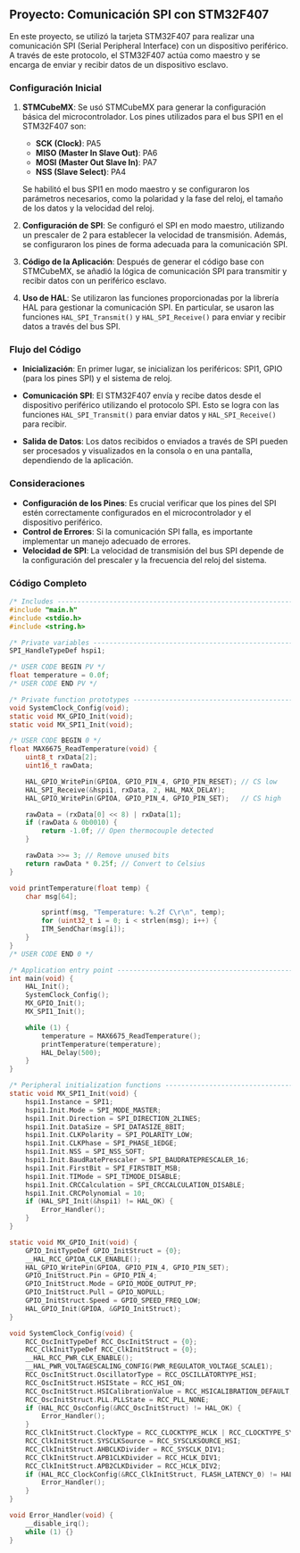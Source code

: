## Proyecto: Comunicación SPI con STM32F407

En este proyecto, se utilizó la tarjeta STM32F407 para realizar una comunicación SPI (Serial Peripheral Interface) con un dispositivo periférico. A través de este protocolo, el STM32F407 actúa como maestro y se encarga de enviar y recibir datos de un dispositivo esclavo. 

### Configuración Inicial

1. **STMCubeMX**:
   Se usó STMCubeMX para generar la configuración básica del microcontrolador. Los pines utilizados para el bus SPI1 en el STM32F407 son:
   - **SCK (Clock)**: PA5
   - **MISO (Master In Slave Out)**: PA6
   - **MOSI (Master Out Slave In)**: PA7
   - **NSS (Slave Select)**: PA4

   Se habilitó el bus SPI1 en modo maestro y se configuraron los parámetros necesarios, como la polaridad y la fase del reloj, el tamaño de los datos y la velocidad del reloj.

2. **Configuración de SPI**:
   Se configuró el SPI en modo maestro, utilizando un prescaler de 2 para establecer la velocidad de transmisión. Además, se configuraron los pines de forma adecuada para la comunicación SPI.

3. **Código de la Aplicación**:
   Después de generar el código base con STMCubeMX, se añadió la lógica de comunicación SPI para transmitir y recibir datos con un periférico esclavo.

4. **Uso de HAL**:
   Se utilizaron las funciones proporcionadas por la librería HAL para gestionar la comunicación SPI. En particular, se usaron las funciones `HAL_SPI_Transmit()` y `HAL_SPI_Receive()` para enviar y recibir datos a través del bus SPI.

### Flujo del Código

- **Inicialización**:
  En primer lugar, se inicializan los periféricos: SPI1, GPIO (para los pines SPI) y el sistema de reloj.
  
- **Comunicación SPI**:
  El STM32F407 envía y recibe datos desde el dispositivo periférico utilizando el protocolo SPI. Esto se logra con las funciones `HAL_SPI_Transmit()` para enviar datos y `HAL_SPI_Receive()` para recibir.

- **Salida de Datos**:
  Los datos recibidos o enviados a través de SPI pueden ser procesados y visualizados en la consola o en una pantalla, dependiendo de la aplicación.

### Consideraciones

- **Configuración de los Pines**: Es crucial verificar que los pines del SPI estén correctamente configurados en el microcontrolador y el dispositivo periférico.
- **Control de Errores**: Si la comunicación SPI falla, es importante implementar un manejo adecuado de errores.
- **Velocidad de SPI**: La velocidad de transmisión del bus SPI depende de la configuración del prescaler y la frecuencia del reloj del sistema.

### Código Completo

```c
/* Includes ------------------------------------------------------------------*/
#include "main.h"
#include <stdio.h>
#include <string.h>

/* Private variables ---------------------------------------------------------*/
SPI_HandleTypeDef hspi1;

/* USER CODE BEGIN PV */
float temperature = 0.0f;
/* USER CODE END PV */

/* Private function prototypes -----------------------------------------------*/
void SystemClock_Config(void);
static void MX_GPIO_Init(void);
static void MX_SPI1_Init(void);

/* USER CODE BEGIN 0 */
float MAX6675_ReadTemperature(void) {
    uint8_t rxData[2];
    uint16_t rawData;

    HAL_GPIO_WritePin(GPIOA, GPIO_PIN_4, GPIO_PIN_RESET); // CS low
    HAL_SPI_Receive(&hspi1, rxData, 2, HAL_MAX_DELAY);
    HAL_GPIO_WritePin(GPIOA, GPIO_PIN_4, GPIO_PIN_SET);   // CS high

    rawData = (rxData[0] << 8) | rxData[1];
    if (rawData & 0b0010) {
        return -1.0f; // Open thermocouple detected
    }

    rawData >>= 3; // Remove unused bits
    return rawData * 0.25f; // Convert to Celsius
}

void printTemperature(float temp) {
    char msg[64];

        sprintf(msg, "Temperature: %.2f C\r\n", temp);
        for (uint32_t i = 0; i < strlen(msg); i++) {
        ITM_SendChar(msg[i]);
    }
}
/* USER CODE END 0 */

/* Application entry point ---------------------------------------------------*/
int main(void) {
    HAL_Init();
    SystemClock_Config();
    MX_GPIO_Init();
    MX_SPI1_Init();

    while (1) {
        temperature = MAX6675_ReadTemperature();
        printTemperature(temperature);
        HAL_Delay(500);
    }
}

/* Peripheral initialization functions ---------------------------------------*/
static void MX_SPI1_Init(void) {
    hspi1.Instance = SPI1;
    hspi1.Init.Mode = SPI_MODE_MASTER; 
    hspi1.Init.Direction = SPI_DIRECTION_2LINES;
    hspi1.Init.DataSize = SPI_DATASIZE_8BIT;
    hspi1.Init.CLKPolarity = SPI_POLARITY_LOW;
    hspi1.Init.CLKPhase = SPI_PHASE_1EDGE;
    hspi1.Init.NSS = SPI_NSS_SOFT;
    hspi1.Init.BaudRatePrescaler = SPI_BAUDRATEPRESCALER_16;
    hspi1.Init.FirstBit = SPI_FIRSTBIT_MSB;
    hspi1.Init.TIMode = SPI_TIMODE_DISABLE;
    hspi1.Init.CRCCalculation = SPI_CRCCALCULATION_DISABLE;
    hspi1.Init.CRCPolynomial = 10;
    if (HAL_SPI_Init(&hspi1) != HAL_OK) {
        Error_Handler();
    }
}

static void MX_GPIO_Init(void) {
    GPIO_InitTypeDef GPIO_InitStruct = {0};
    __HAL_RCC_GPIOA_CLK_ENABLE();
    HAL_GPIO_WritePin(GPIOA, GPIO_PIN_4, GPIO_PIN_SET);
    GPIO_InitStruct.Pin = GPIO_PIN_4;
    GPIO_InitStruct.Mode = GPIO_MODE_OUTPUT_PP;
    GPIO_InitStruct.Pull = GPIO_NOPULL;
    GPIO_InitStruct.Speed = GPIO_SPEED_FREQ_LOW;
    HAL_GPIO_Init(GPIOA, &GPIO_InitStruct);
}

void SystemClock_Config(void) {
    RCC_OscInitTypeDef RCC_OscInitStruct = {0};
    RCC_ClkInitTypeDef RCC_ClkInitStruct = {0};
    __HAL_RCC_PWR_CLK_ENABLE();
    __HAL_PWR_VOLTAGESCALING_CONFIG(PWR_REGULATOR_VOLTAGE_SCALE1);
    RCC_OscInitStruct.OscillatorType = RCC_OSCILLATORTYPE_HSI;
    RCC_OscInitStruct.HSIState = RCC_HSI_ON;
    RCC_OscInitStruct.HSICalibrationValue = RCC_HSICALIBRATION_DEFAULT;
    RCC_OscInitStruct.PLL.PLLState = RCC_PLL_NONE;
    if (HAL_RCC_OscConfig(&RCC_OscInitStruct) != HAL_OK) {
        Error_Handler();
    }
    RCC_ClkInitStruct.ClockType = RCC_CLOCKTYPE_HCLK | RCC_CLOCKTYPE_SYSCLK | RCC_CLOCKTYPE_PCLK1 | RCC_CLOCKTYPE_PCLK2;
    RCC_ClkInitStruct.SYSCLKSource = RCC_SYSCLKSOURCE_HSI;
    RCC_ClkInitStruct.AHBCLKDivider = RCC_SYSCLK_DIV1;
    RCC_ClkInitStruct.APB1CLKDivider = RCC_HCLK_DIV1;
    RCC_ClkInitStruct.APB2CLKDivider = RCC_HCLK_DIV2;
    if (HAL_RCC_ClockConfig(&RCC_ClkInitStruct, FLASH_LATENCY_0) != HAL_OK) {
        Error_Handler();
    }
}

void Error_Handler(void) {
    __disable_irq();
    while (1) {}
}
```
